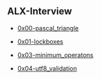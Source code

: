 ## ALX-Interview

- [0x00-pascal_triangle](./0x00-pascal_triangle)

- [0x01-lockboxes](./0x01-lockboxes)

- [0x03-minimum_operatons](./0x02-minimum_operations)

- [0x04-utf8_validation](./0x04-utf8_validation)
